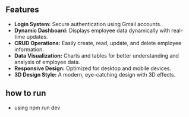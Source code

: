 ## Features

- **Login System:** Secure authentication using Gmail accounts.
- **Dynamic Dashboard:** Displays employee data dynamically with real-time updates.
- **CRUD Operations:** Easily create, read, update, and delete employee information.
- **Data Visualization:** Charts and tables for better understanding and analysis of employee data.
- **Responsive Design:** Optimized for desktop and mobile devices.
- **3D Design Style:** A modern, eye-catching design with 3D effects.


## how to run
- using npm run dev
